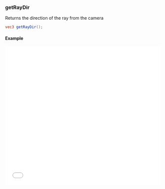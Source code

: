 ### getRayDir
Returns the direction of the ray from the camera

```glsl
vec3 getRayDir();
```

#### Example
<iframe width="100%" height="450px" src="/sculpture/-LeU8TpdW5VdxDbrwFPv?example=true&embed=true" frameborder="0"></iframe>